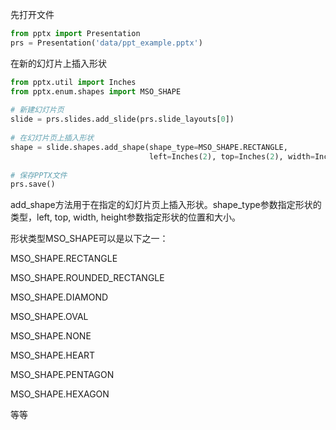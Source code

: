 先打开文件

```python
from pptx import Presentation
prs = Presentation('data/ppt_example.pptx')
```


在新的幻灯片上插入形状
```python
from pptx.util import Inches
from pptx.enum.shapes import MSO_SHAPE
 
# 新建幻灯片页
slide = prs.slides.add_slide(prs.slide_layouts[0])
 
# 在幻灯片页上插入形状
shape = slide.shapes.add_shape(shape_type=MSO_SHAPE.RECTANGLE,
                               left=Inches(2), top=Inches(2), width=Inches(3), height=Inches(2))
 
# 保存PPTX文件
prs.save()
```

add_shape方法用于在指定的幻灯片页上插入形状。shape_type参数指定形状的类型，left, top, width, height参数指定形状的位置和大小。

形状类型MSO_SHAPE可以是以下之一：

MSO_SHAPE.RECTANGLE

MSO_SHAPE.ROUNDED_RECTANGLE

MSO_SHAPE.DIAMOND

MSO_SHAPE.OVAL

MSO_SHAPE.NONE

MSO_SHAPE.HEART

MSO_SHAPE.PENTAGON

MSO_SHAPE.HEXAGON

等等